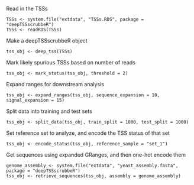 Read in the TSSs

```
TSSs <- system.file("extdata", "TSSs.RDS", package = "deepTSSscrubbeR")
TSSs <- readRDS(TSSs)
```

Make a deepTSSscrubbeR object

```
tss_obj <- deep_tss(TSSs)
```

Mark likely spurious TSSs based on number of reads

```
tss_obj <- mark_status(tss_obj, threshold = 2)
```

Expand ranges for downstream analysis

```
tss_obj <- expand_ranges(tss_obj, sequence_expansion = 10, signal_expansion = 15)
```

Split data into training and test sets

```
tss_obj <- split_data(tss_obj, train_split = 1000, test_split = 1000)
```

Set reference set to analyze, and encode the TSS status of that set

```
tss_obj <- encode_status(tss_obj, reference_sample = "set_1")
```

Get sequences using expanded GRanges, and then one-hot encode them

```
genome_assembly <- system.file("extdata", "yeast_assembly.fasta", package = "deepTSSscrubbeR")
tss_obj <- retrieve_sequences(tss_obj, assembly = genome_assembly)
```
